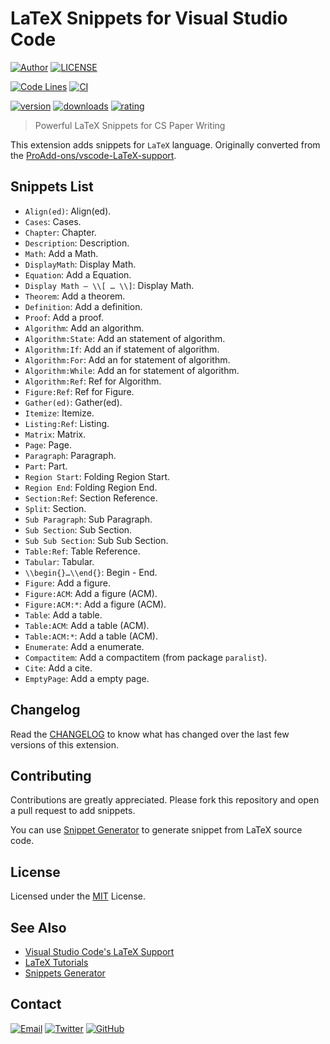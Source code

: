 # LaTeX Snippets for Visual Studio Code

[![Author](https://img.shields.io/badge/author-sabertaz-lightgrey?style=for-the-badge)](https://github.com/sabertazimi)
[![LICENSE](https://img.shields.io/github/license/sabertazimi/LaTex-snippets?style=for-the-badge)](https://raw.githubusercontent.com/sabertazimi/LaTex-snippets/main/LICENSE)

[![Code Lines](https://tokei.rs/b1/github/sabertazimi/LaTex-snippets?style=for-the-badge&logo=vim)](https://github.com/sabertazimi/LaTex-snippets)
[![CI](https://img.shields.io/github/actions/workflow/status/sabertazimi/LaTex-snippets/ci.yml?branch=main&logo=github&style=for-the-badge)](https://github.com/sabertazimi/LaTex-snippets/actions/workflows/ci.yml)

[![version](https://img.shields.io/visual-studio-marketplace/v/sabertazimi.latex-snippets?logo=visualstudiocode&style=for-the-badge)](https://marketplace.visualstudio.com/items?itemName=sabertazimi.latex-snippets)
[![downloads](https://img.shields.io/visual-studio-marketplace/d/sabertazimi.latex-snippets?logo=visualstudiocode&style=for-the-badge)](https://marketplace.visualstudio.com/items?itemName=sabertazimi.latex-snippets)
[![rating](https://img.shields.io/visual-studio-marketplace/stars/sabertazimi.latex-snippets?logo=visualstudiocode&style=for-the-badge)](https://marketplace.visualstudio.com/items?itemName=sabertazimi.latex-snippets)

> Powerful LaTeX Snippets for CS Paper Writing

This extension adds snippets for `LaTeX` language.
Originally converted from the [ProAdd-ons/vscode-LaTeX-support](https://github.com/ProAdd-ons/vscode-LaTeX-support).

## Snippets List

- `Align(ed)`: Align(ed).
- `Cases`: Cases.
- `Chapter`: Chapter.
- `Description`: Description.
- `Math`: Add a Math.
- `DisplayMath`: Display Math.
- `Equation`: Add a Equation.
- `Display Math — \\[ … \\]`: Display Math.
- `Theorem`: Add a theorem.
- `Definition`: Add a definition.
- `Proof`: Add a proof.
- `Algorithm`: Add an algorithm.
- `Algorithm:State`: Add an statement of algorithm.
- `Algorithm:If`: Add an if statement of algorithm.
- `Algorithm:For`: Add an for statement of algorithm.
- `Algorithm:While`: Add an for statement of algorithm.
- `Algorithm:Ref`: Ref for Algorithm.
- `Figure:Ref`: Ref for Figure.
- `Gather(ed)`: Gather(ed).
- `Itemize`: Itemize.
- `Listing:Ref`: Listing.
- `Matrix`: Matrix.
- `Page`: Page.
- `Paragraph`: Paragraph.
- `Part`: Part.
- `Region Start`: Folding Region Start.
- `Region End`: Folding Region End.
- `Section:Ref`: Section Reference.
- `Split`: Section.
- `Sub Paragraph`: Sub Paragraph.
- `Sub Section`: Sub Section.
- `Sub Sub Section`: Sub Sub Section.
- `Table:Ref`: Table Reference.
- `Tabular`: Tabular.
- `\\begin{}…\\end{}`: Begin - End.
- `Figure`: Add a figure.
- `Figure:ACM`: Add a figure (ACM).
- `Figure:ACM:*`: Add a figure (ACM).
- `Table`: Add a table.
- `Table:ACM`: Add a table (ACM).
- `Table:ACM:*`: Add a table (ACM).
- `Enumerate`: Add a enumerate.
- `Compactitem`: Add a compactitem (from package `paralist`).
- `Cite`: Add a cite.
- `EmptyPage`: Add a empty page.

## Changelog

Read the [CHANGELOG](CHANGELOG.md)
to know what has changed over the last few versions of this extension.

## Contributing

Contributions are greatly appreciated.
Please fork this repository and open a pull request to add snippets.

You can use [Snippet Generator](https://snippet-generator.app)
to generate snippet from LaTeX source code.

## License

Licensed under the [MIT](LICENSE) License.

## See Also

- [Visual Studio Code's LaTeX Support](https://marketplace.visualstudio.com/items?itemName=James-Yu.latex-workshop)
- [LaTeX Tutorials](https://www.overleaf.com/learn/latex/Tutorials)
- [Snippets Generator](https://github.com/pawelgrzybek/snippet-generator)

## Contact

[![Email](https://img.shields.io/badge/-Gmail-ea4335?style=for-the-badge&logo=gmail&logoColor=white)](mailto:sabertazimi@gmail.com)
[![Twitter](https://img.shields.io/badge/-Twitter-1da1f2?style=for-the-badge&logo=twitter&logoColor=white)](https://twitter.com/sabertazimi)
[![GitHub](https://img.shields.io/badge/-GitHub-181717?style=for-the-badge&logo=github&logoColor=white)](https://github.com/sabertazimi)
